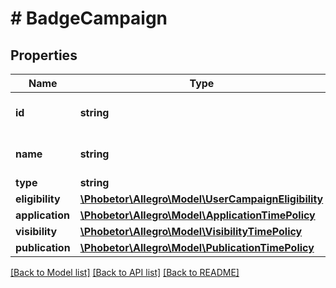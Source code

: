 # # BadgeCampaign

## Properties

Name | Type | Description | Notes
------------ | ------------- | ------------- | -------------
**id** | **string** | Badge campaign ID. |
**name** | **string** | Badge campaign name. |
**type** | **string** |  |
**eligibility** | [**\Phobetor\Allegro\Model\UserCampaignEligibility**](UserCampaignEligibility.md) |  |
**application** | [**\Phobetor\Allegro\Model\ApplicationTimePolicy**](ApplicationTimePolicy.md) |  |
**visibility** | [**\Phobetor\Allegro\Model\VisibilityTimePolicy**](VisibilityTimePolicy.md) |  |
**publication** | [**\Phobetor\Allegro\Model\PublicationTimePolicy**](PublicationTimePolicy.md) |  |

[[Back to Model list]](../../README.md#models) [[Back to API list]](../../README.md#endpoints) [[Back to README]](../../README.md)
